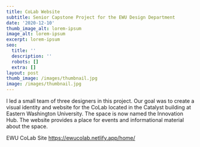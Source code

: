 ```yaml
---
title: CoLab Website
subtitle: Senior Capstone Project for the EWU Design Department
date: '2020-12-10'
thumb_image_alt: lorem-ipsum
image_alt: lorem-ipsum
excerpt: lorem-ipsum
seo:
  title: ''
  description: ''
  robots: []
  extra: []
layout: post
thumb_image: /images/thumbnail.jpg
image: /images/thumbnail.jpg
---
```

I led a small team of three designers in this project. Our goal was to create a visual identity and website for the CoLab located in the Catalyst building at Eastern Washington University. The space is now named the Innovation Hub. The website provides a place for events and informational material about the space. 

EWU CoLab Site <https://ewucolab.netlify.app/home/> 
